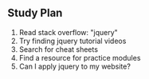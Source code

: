 ## Study Plan

1. Read stack overflow: "jquery"
2. Try finding jquery tutorial videos
3. Search for cheat sheets
4. Find a resource for practice modules
5. Can I apply jquery to my website?
